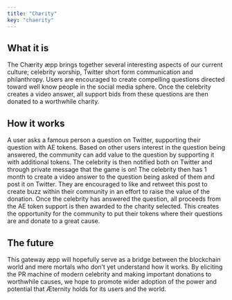 ```yaml
---
title: "Chærity"
key: "chaerity"
---
```


## What it is
The Chærity æpp brings together several interesting aspects of our current culture; celebrity worship, Twitter short form communication and philanthropy. Users are encouraged to create compelling questions directed toward well know people in the social media sphere. Once the celebrity creates a video answer, all support bids from these questions are then donated to a worthwhile charity.

## How it works
A user asks a famous person a question on Twitter, supporting their question with AE tokens. Based on other users interest in the question being answered, the community can add value to the question by supporting it with additional tokens. The celebrity is then notified both on Twitter and through private message that the game is on! The celebrity then has 1 month to create a video answer to the question being asked of them and post it on Twitter. They are encouraged to like and retweet this post to create buzz within their community in an effort to raise the value of the donation.
Once the celebrity has answered the question, all proceeds from the AE token support is then awarded to the charity selected. This creates the opportunity for the community to put their tokens where their questions are and donate to a great cause. 

## The future
This gateway æpp will hopefully serve as a bridge between the blockchain world and mere mortals who don’t yet understand how it works. By eliciting the PR machine of modern celebrity and making important donations to worthwhile causes, we hope to promote wider adoption of the power and potential that Æternity holds for its users and the world.
